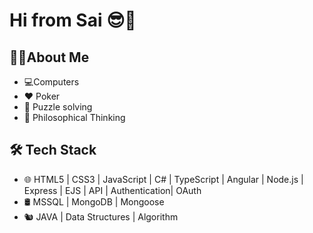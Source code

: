 

# **Hi from Sai** 😎👋
## 🧑‍💻About Me
- 💻Computers
- ♥️ Poker
- 🧩 Puzzle solving
- 🤔 Philosophical Thinking

## 🛠 Tech Stack
- 🌐  HTML5 | CSS3 | JavaScript | C# | TypeScript | Angular | Node.js | Express | EJS | API | Authentication| OAuth
- 🛢   MSSQL | MongoDB | Mongoose
- 🐿️  JAVA | Data Structures |  Algorithm
